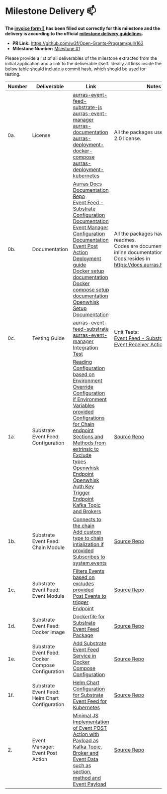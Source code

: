 # Milestone Delivery :mailbox:

**The [invoice form :pencil:](https://forms.gle/8Wx7nxtq8fKrsuEz8) has been filled out correctly for this milestone and the delivery is according to the official [milestone delivery guidelines](https://github.com/w3f/General-Grants-Program/blob/master/grants/milestone-deliverables-guidelines.md).**

- **PR Link:** https://github.com/w3f/Open-Grants-Program/pull/163
- **Milestone Number:** [Milestone #1](https://github.com/w3f/Open-Grants-Program/blob/master/applications/project_aurras_mvp_phase_1.md#milestone-1--event-source---substrate-event-feed)

Please provide a list of all deliverables of the milestone extracted from the initial application and a link to the deliverable itself. Ideally all links inside the below table should include a commit hash, which should be used for testing.

| Number | Deliverable                                        | Link                                                                                                                                                                                                                                                                                                                                                                                                                                                                                                                                                                                                                                                                                                                                                                                                                                                                                                                                                       | Notes                                                                                                                                                                                                                                          |
| ------ | -------------------------------------------------- | ---------------------------------------------------------------------------------------------------------------------------------------------------------------------------------------------------------------------------------------------------------------------------------------------------------------------------------------------------------------------------------------------------------------------------------------------------------------------------------------------------------------------------------------------------------------------------------------------------------------------------------------------------------------------------------------------------------------------------------------------------------------------------------------------------------------------------------------------------------------------------------------------------------------------------------------------------------- | ---------------------------------------------------------------------------------------------------------------------------------------------------------------------------------------------------------------------------------------------- |
| 0a.    | License                                            | [aurras-event-feed-substrate-js](https://github.com/HugoByte/aurras-event-feed-substrate-js/blob/master/LICENSE)<br/>[aurras-event-manager](https://github.com/HugoByte/aurras-event-manager/blob/master/LICENSE)<br/>[aurras-documentation](https://github.com/HugoByte/aurras-documentation/blob/master/LICENSE)<br/>[aurras-deployment-docker-compose](https://github.com/HugoByte/aurras-deployment-docker-compose/blob/master/LICENSE)<br/>[aurras-deployment-kubernetes](https://github.com/HugoByte/aurras-deployment-kubernetes/blob/master/LICENSE)                                                                                                                                                                                                                                                                                                                                                                                               | All the packages uses the Apache 2.0 license.                                                                                                                                                                                                  |
| 0b.    | Documentation                                      | [Aurras Docs](http://docs.aurras.hugobyte.com/)<br/>[Documentation Repo](https://github.com/HugoByte/aurras-documentation)<br/>[Event Feed - Substrate Configuration Documentation](https://github.com/HugoByte/aurras-event-feed-substrate-js/blob/next/docs/configuration.md)<br/>[Event Manager Configuration Documentation](https://github.com/HugoByte/aurras-event-manager/blob/master/docs/configuration.md)<br/>[Event Post Action Deployment guide](https://github.com/HugoByte/aurras-event-manager#installation)<br/>[Docker setup documentation](https://docs.aurras.hugobyte.com/dependencies/docker)<br/>[Docker compose setup documentation](https://docs.aurras.hugobyte.com/dependencies/docker-compose)<br/>[Openwhisk Setup Documentation](https://docs.aurras.hugobyte.com/dependencies/openwhisk)                                                                                                                                     | All the packages have respective readmes. <br/> Codes are documented with inline documentation. <br/> Docs resides in https://docs.aurras.hugobyte.com                                                                                         |
| 0c.    | Testing Guide                                      | [aurras-event-feed-substrate](https://github.com/HugoByte/aurras-event-feed-substrate-js/tree/master#testing)<br/>[aurras-event-manager](https://github.com/HugoByte/aurras-event-manager#testing) <br/> [Integration Test](https://github.com/HugoByte/aurras-event-manager/blob/next/docs/integration-testing.md)                                                                                                                                                                                                                                                                                                                                                                                                                                                                                                                                                                                                                                        | Unit Tests: <br/>[Event Feed - Substrate](https://github.com/HugoByte/aurras-event-feed-substrate-js/tree/master/tests)<br/>[Event Receiver Action](https://github.com/HugoByte/aurras-event-manager/tree/master/actions/event-receiver/tests) |
| 1a.    | Substrate Event Feed: Configuration                | [Reading Configuration based on Environment](https://github.com/HugoByte/aurras-event-feed-substrate-js/pull/2)<br/>[Override Configuration if Environment Variables provided](https://github.com/HugoByte/aurras-event-feed-substrate-js/pull/2)<br/>[Configrations for Chain endpoint](https://github.com/HugoByte/aurras-event-feed-substrate-js/pull/6)<br/>[Sections and Methods from extrinsic to Exclude](https://github.com/HugoByte/aurras-event-feed-substrate-js/pull/8)<br/>[types](https://github.com/HugoByte/aurras-event-feed-substrate-js/pull/10)<br/>[Openwhisk Endpoint](https://github.com/HugoByte/aurras-event-feed-substrate-js/pull/15)<br/>[Openwhisk Auth Key](https://github.com/HugoByte/aurras-event-feed-substrate-js/pull/15)<br/>[Trigger Endpoint](https://github.com/HugoByte/aurras-event-feed-substrate-js/pull/15)<br/>[Kafka Topic and Brokers](https://github.com/HugoByte/aurras-event-feed-substrate-js/pull/12) | [Source Repo](https://github.com/HugoByte/aurras-event-feed-substrate-js/tree/master)                                                                                                                                                          |
| 1b.    | Substrate Event Feed: Chain Module                 | [Connects to the chain](https://github.com/HugoByte/aurras-event-feed-substrate-js/pull/9)<br/>[Add custom type to chain intialization if provided](https://github.com/HugoByte/aurras-event-feed-substrate-js/pull/10)<br/>[Subscribes to system.events](https://github.com/HugoByte/aurras-event-feed-substrate-js/pull/11)                                                                                                                                                                                                                                                                                                                                                                                                                                                                                                                                                                                                                              | [Source Repo](https://github.com/HugoByte/aurras-event-feed-substrate-js/tree/master)                                                                                                                                                          |
| 1c.    | Substrate Event Feed: Event Module                 | [Filters Events based on excludes provided](https://github.com/HugoByte/aurras-event-feed-substrate-js/pull/11)<br/>[Post Events to trigger Endpoint](https://github.com/HugoByte/aurras-event-feed-substrate-js/pull/20)                                                                                                                                                                                                                                                                                                                                                                                                                                                                                                                                                                                                                                                                                                                                  | [Source Repo](https://github.com/HugoByte/aurras-event-feed-substrate-js/tree/master)                                                                                                                                                          |
| 1d.    | Substrate Event Feed: Docker Image                 | [Dockerfile for Substrate Event Feed Package](https://github.com/HugoByte/aurras-event-feed-substrate-js/pull/16)                                                                                                                                                                                                                                                                                                                                                                                                                                                                                                                                                                                                                                                                                                                                                                                                                                          | [Source Repo](https://github.com/HugoByte/aurras-event-feed-substrate-js/tree/master)                                                                                                                                                          |
| 1e.    | Substrate Event Feed: Docker Compose Configuration | [Add Substrate Event Feed Service in Docker Compose Configuration](https://github.com/HugoByte/aurras-deployment-docker-compose/blob/master/aurras-event-feed-substrate/docker-compose.yaml)                                                                                                                                                                                                                                                                                                                                                                                                                                                                                                                                                                                                                                                                                                                                                               | [Source Repo](https://github.com/HugoByte/aurras-deployment-docker-compose)                                                                                                                                                                    |
| 1f.    | Substrate Event Feed: Helm Chart Configuration     | [Helm Chart Configuration for Substrate Event Feed for Kubernetes](https://github.com/HugoByte/aurras-deployment-kubernetes/tree/master/aurras-event-feed-substrate/helm)                                                                                                                                                                                                                                                                                                                                                                                                                                                                                                                                                                                                                                                                                                                                                                                  | [Source Repo](https://github.com/HugoByte/aurras-deployment-kubernetes)                                                                                                                                                                        |
| 2.     | Event Manager: Event Post Action                   | [Minimal JS Implementation of Event POST Action with Payload as Kafka Topic, Broker and Event Data such as section, method and Event Payload](https://github.com/HugoByte/aurras-event-manager/blob/master/actions/event-receiver/src/index.ts)                                                                                                                                                                                                                                                                                                                                                                                                                                                                                                                                                                                                                                                                                                            | [Source Repo](https://github.com/HugoByte/aurras-event-manager)                                                                                                                                                                                |
